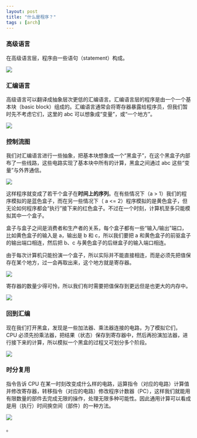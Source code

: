 ```yaml
---
layout: post
title: "什么是程序？"
tags : [arch]
---
```



### 高级语言

在高级语言层，程序由一些语句（statement）构成。

![](http://ww4.sinaimg.cn/mw690/534218ffjw1e7yoetxuudj20h007w0sp.jpg)


<!--more-->

### 汇编语言


高级语言可以翻译成抽象层次更低的汇编语言。汇编语言层的程序是由一个一个基本块（basic block）组成的。汇编语言通常会将寄存器暴露给程序员，但我们暂时先不考虑它们，这里的 abc 可以想象成“变量”，或“一个地方”。



![](http://ww3.sinaimg.cn/mw690/534218ffjw1e7yoew6of1j20i4086wes.jpg)

### 控制流图


我们对汇编语言进行一些抽象，把基本块想象成一个“黑盒子”，在这个黑盒子内部布了一些线路，这些电路实现了基本块中所有的计算，黑盒之间通过 abc 这些“变量”与外界通信。



![](http://ww4.sinaimg.cn/mw690/534218ffjw1e7yoeyi6tdj20i00cs0t9.jpg)


这样程序就变成了若干个盒子在**时间上的序列**。在有些情况下（a > 1）我们的程序模拟的是蓝色盒子，而在另一些情况下（ a <= 2）程序模拟的是黄色盒子，但无论如何程序都会“执行”接下来的红色盒子。不过在一个时刻，计算机至多只能模拟其中一个盒子。


盒子与盒子之间是消费者和生产者的关系，每个盒子都有一些“输入/输出”端口，比如黄色盒子的输入是 a，输出是 b 和 c，所以我们要把 a 和黄色盒子的前驱盒子的输出端口相连，然后把 b、c 与黄色盒子的后继盒子的输入端口相连。


由于每次计算机只能扮演一个盒子，所以实际并不能直接相连，而是必须先把值保存在某个地方，过一会再取出来，这个地方就是寄存器。


![](http://ww1.sinaimg.cn/mw690/534218ffjw1e7yof0tpzuj20i20d2dge.jpg)



寄存器的数量少得可怜，所以我们有时需要把值保存到更远但是也更大的内存中。


![](http://ww4.sinaimg.cn/mw690/534218ffjw1e7yof36p68j20im0ccaar.jpg)

### 回到汇编


现在我们打开黑盒，发现是一些加法器、乘法器连接的电路，为了模拟它们，CPU 必须先扮乘法器，把结果（状态）保存到寄存器中，然后再扮演加法器，进行接下来的计算，所以模拟一个黑盒的过程又可划分多个阶段。


![](http://ww1.sinaimg.cn/mw690/534218ffjw1e7yof5gcfjj20ho074wem.jpg)


### 时分复用


指令告诉 CPU 在某一时刻改变成什么样的电路，运算指令（对应的电路）计算值并修改寄存器，转移指令（对应的电路）修改程序计数器（PC），这样我们就能用有限数量的部件去完成无限的操作，处理无限多种可能性。因此通用计算可以看成是用（执行）时间换空间（部件）的一种方法。


![](http://ww2.sinaimg.cn/mw690/534218ffjw1e7yof5z2ghj20gg0awmxn.jpg)

。



